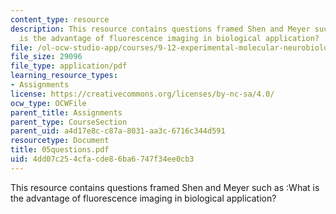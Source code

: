 ```yaml
---
content_type: resource
description: This resource contains questions framed Shen and Meyer such as :What
  is the advantage of fluorescence imaging in biological application?
file: /ol-ocw-studio-app/courses/9-12-experimental-molecular-neurobiology-fall-2006/4dd07c254cfacde86ba6747f34ee0cb3_05questions.pdf
file_size: 29096
file_type: application/pdf
learning_resource_types:
- Assignments
license: https://creativecommons.org/licenses/by-nc-sa/4.0/
ocw_type: OCWFile
parent_title: Assignments
parent_type: CourseSection
parent_uid: a4d17e8c-c87a-8031-aa3c-6716c344d591
resourcetype: Document
title: 05questions.pdf
uid: 4dd07c25-4cfa-cde8-6ba6-747f34ee0cb3
---
```

This resource contains questions framed Shen and Meyer such as :What is the advantage of fluorescence imaging in biological application?